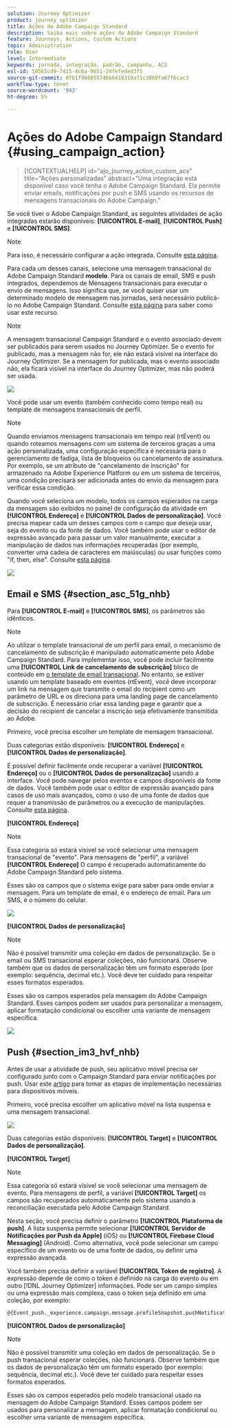 ```yaml
---
solution: Journey Optimizer
product: journey optimizer
title: Ações do Adobe Campaign Standard
description: Saiba mais sobre ações do Adobe Campaign Standard
feature: Journeys, Actions, Custom Actions
topic: Administration
role: User
level: Intermediate
keywords: jornada, integração, padrão, campanha, ACS
exl-id: 50565cd9-7415-4c6a-9651-24fefeded3f5
source-git-commit: 07b1f9b885574bb6418310a71c3060fa67f6cac3
workflow-type: tm+mt
source-wordcount: '943'
ht-degree: 5%

---
```


# Ações do Adobe Campaign Standard {#using_campaign_action}

>[!CONTEXTUALHELP]
>id="ajo_journey_action_custom_acs"
>title="Ações personalizadas"
>abstract="Uma integração está disponível caso você tenha o Adobe Campaign Standard. Ela permite enviar emails, notificações por push e SMS usando os recursos de mensagens transacionais do Adobe Campaign."

Se você tiver o Adobe Campaign Standard, as seguintes atividades de ação integradas estarão disponíveis: **[!UICONTROL E-mail]**, **[!UICONTROL Push]** e **[!UICONTROL SMS]**.

>[!NOTE]
>
>Para isso, é necessário configurar a ação integrada. Consulte [esta página](../action/acs-action.md).

Para cada um desses canais, selecione uma mensagem transacional do Adobe Campaign Standard **modelo**. Para os canais de email, SMS e push integrados, dependemos de Mensagens transacionais para executar o envio de mensagens. Isso significa que, se você quiser usar um determinado modelo de mensagem nas jornadas, será necessário publicá-lo no Adobe Campaign Standard. Consulte [esta página](https://experienceleague.adobe.com/docs/campaign-standard/using/communication-channels/transactional-messaging/getting-started-with-transactional-msg.html?lang=pt-BR) para saber como usar este recurso.

>[!NOTE]
>
>A mensagem transacional Campaign Standard e o evento associado devem ser publicados para serem usados no Journey Optimizer. Se o evento for publicado, mas a mensagem não for, ele não estará visível na interface do Journey Optimizer. Se a mensagem for publicada, mas o evento associado não, ela ficará visível na interface do Journey Optimizer, mas não poderá ser usada.

![](assets/journey59.png)

Você pode usar um evento (também conhecido como tempo real) ou template de mensagens transacionais de perfil.

>[!NOTE]
>
>Quando enviamos mensagens transacionais em tempo real (rtEvent) ou quando roteamos mensagens com um sistema de terceiros graças a uma ação personalizada, uma configuração específica é necessária para o gerenciamento de fadiga, lista de bloqueios ou cancelamento de assinatura. Por exemplo, se um atributo de &quot;cancelamento de inscrição&quot; for armazenado na Adobe Experience Platform ou em um sistema de terceiros, uma condição precisará ser adicionada antes do envio da mensagem para verificar essa condição.

Quando você seleciona um modelo, todos os campos esperados na carga da mensagem são exibidos no painel de configuração da atividade em **[!UICONTROL Endereço]** e **[!UICONTROL Dados de personalização]**. Você precisa mapear cada um desses campos com o campo que deseja usar, seja do evento ou da fonte de dados. Você também pode usar o editor de expressão avançado para passar um valor manualmente, executar a manipulação de dados nas informações recuperadas (por exemplo, converter uma cadeia de caracteres em maiúsculas) ou usar funções como &quot;if, then, else&quot;. Consulte [esta página](expression/expressionadvanced.md).

![](assets/journey60.png)

## Email e SMS {#section_asc_51g_nhb}

Para **[!UICONTROL E-mail]** e **[!UICONTROL SMS]**, os parâmetros são idênticos.

>[!NOTE]
>
>Ao utilizar o template transacional de um perfil para email, o mecanismo de cancelamento de subscrição é manipulado automaticamente pelo Adobe Campaign Standard. Para implementar isso, você pode incluir facilmente uma **[!UICONTROL Link de cancelamento de subscrição]** bloco de conteúdo em [o template de email transacional](https://experienceleague.adobe.com/docs/campaign-standard/using/communication-channels/transactional-messaging/getting-started-with-transactional-msg.html?lang=pt-BR). No entanto, se estiver usando um template baseado em eventos (rtEvent), você deve incorporar um link na mensagem que transmite o email do recipient como um parâmetro de URL e os direciona para uma landing page de cancelamento de subscrição. É necessário criar essa landing page e garantir que a decisão do recipient de cancelar a inscrição seja efetivamente transmitida ao Adobe.

Primeiro, você precisa escolher um template de mensagem transacional.

Duas categorias estão disponíveis: **[!UICONTROL Endereço]** e **[!UICONTROL Dados de personalização]**.

É possível definir facilmente onde recuperar a variável **[!UICONTROL Endereço]** ou o **[!UICONTROL Dados de personalização]** usando a interface. Você pode navegar pelos eventos e campos disponíveis da fonte de dados. Você também pode usar o editor de expressão avançado para casos de uso mais avançados, como o uso de uma fonte de dados que requer a transmissão de parâmetros ou a execução de manipulações. Consulte [esta página](expression/expressionadvanced.md).

**[!UICONTROL Endereço]**

>[!NOTE]
>
>Essa categoria só estará visível se você selecionar uma mensagem transacional de &quot;evento&quot;. Para mensagens de &quot;perfil&quot;, a variável **[!UICONTROL Endereço]** O campo é recuperado automaticamente do Adobe Campaign Standard pelo sistema.

Esses são os campos que o sistema exige para saber para onde enviar a mensagem. Para um template de email, é o endereço de email. Para um SMS, é o número do celular.

![](assets/journey61.png)

**[!UICONTROL Dados de personalização]**

>[!NOTE]
>
>Não é possível transmitir uma coleção em dados de personalização. Se o email ou SMS transacional esperar coleções, não funcionará. Observe também que os dados de personalização têm um formato esperado (por exemplo: sequência, decimal etc.). Você deve ter cuidado para respeitar esses formatos esperados.

Esses são os campos esperados pela mensagem do Adobe Campaign Standard. Esses campos podem ser usados para personalizar a mensagem, aplicar formatação condicional ou escolher uma variante de mensagem específica.

![](assets/journey62.png)

## Push {#section_im3_hvf_nhb}

Antes de usar a atividade de push, seu aplicativo móvel precisa ser configurado junto com o Campaign Standard para enviar notificações por push. Usar este [artigo](https://helpx.adobe.com/br/campaign/kb/integrate-mobile-sdk.html) para tomar as etapas de implementação necessárias para dispositivos móveis.

Primeiro, você precisa escolher um aplicativo móvel na lista suspensa e uma mensagem transacional.

![](assets/journey62bis.png)

Duas categorias estão disponíveis: **[!UICONTROL Target]** e **[!UICONTROL Dados de personalização]**.

**[!UICONTROL Target]**

>[!NOTE]
>
>Essa categoria só estará visível se você selecionar uma mensagem de evento. Para mensagens de perfil, a variável **[!UICONTROL Target]** os campos são recuperados automaticamente pelo sistema usando a reconciliação executada pelo Adobe Campaign Standard.

Nesta seção, você precisa definir o parâmetro **[!UICONTROL Plataforma de push]**. A lista suspensa permite selecionar **[!UICONTROL Servidor de Notificações por Push da Apple]** (iOS) ou **[!UICONTROL Firebase Cloud Messaging]** (Android). Como alternativa, você pode selecionar um campo específico de um evento ou de uma fonte de dados, ou definir uma expressão avançada.

Você também precisa definir a variável **[!UICONTROL Token de registro]**. A expressão depende de como o token é definido na carga do evento ou em outro [!DNL Journey Optimizer] informações. Pode ser um campo simples ou uma expressão mais complexa, caso o token seja definido em uma coleção, por exemplo:

```
@{Event_push._experience.campaign.message.profileSnapshot.pushNotificationTokens.first().token}
```

**[!UICONTROL Dados de personalização]**

>[!NOTE]
>
>Não é possível transmitir uma coleção em dados de personalização. Se o push transacional esperar coleções, não funcionará. Observe também que os dados de personalização têm um formato esperado (por exemplo: sequência, decimal etc.). Você deve ter cuidado para respeitar esses formatos esperados.

Esses são os campos esperados pelo modelo transacional usado na mensagem do Adobe Campaign Standard. Esses campos podem ser usados para personalizar a mensagem, aplicar formatação condicional ou escolher uma variante de mensagem específica.
